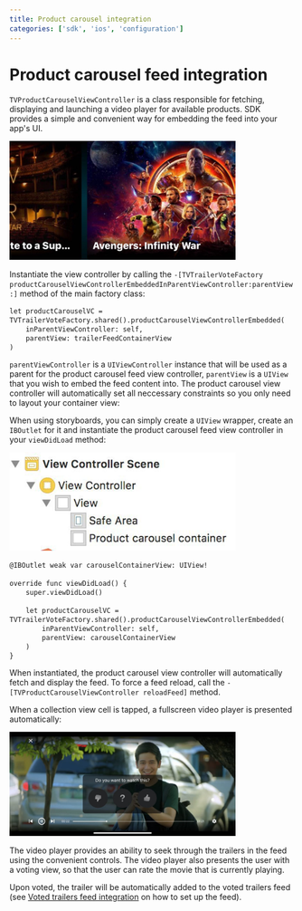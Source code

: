 ```yaml
---
title: Product carousel integration
categories: ['sdk', 'ios', 'configuration']
---
```


# Product carousel feed integration

`TVProductCarouselViewController` is a class responsible for fetching, displaying and launching a video player for available products. SDK provides a simple and convenient way for embedding the feed into your app's UI.

<img src="img_product_carousel.png" width=400/>

Instantiate the view controller by calling the `-[TVTrailerVoteFactory productCarouselViewControllerEmbeddedInParentViewController:parentView:]` method of the main factory class:

```
let productCarouselVC = TVTrailerVoteFactory.shared().productCarouselViewControllerEmbedded(
    inParentViewController: self,
    parentView: trailerFeedContainerView
)
```

`parentViewController` is a `UIViewController` instance that will be used as a parent for the product carousel feed view controller, `parentView` is a `UIView` that you wish to embed the feed content into. The product carousel view controller will automatically set all neccessary constraints so you only need to layout your container view:

When using storyboards, you can simply create a `UIView` wrapper, create an `IBOutlet` for it and instantiate the product carousel feed view controller in your `viewDidLoad` method:

<img src="img_product_carousel_container.jpg" width=400/>

```
@IBOutlet weak var carouselContainerView: UIView!

override func viewDidLoad() {
    super.viewDidLoad()

    let productCarouselVC = TVTrailerVoteFactory.shared().productCarouselViewControllerEmbedded(
        inParentViewController: self,
        parentView: carouselContainerView
    )
}
```

When instantiated, the product carousel view controller will automatically fetch and display the feed. To force a feed reload, call the `-[TVProductCarouselViewController reloadFeed]` method.

When a collection view cell is tapped, a fullscreen video player is presented automatically:

<img src="img_video_player.jpg" width=400/>

The video player provides an ability to seek through the trailers in the feed using the convenient controls. The video player also presents the user with a voting view, so that the user can rate the movie that is currently playing.

Upon voted, the trailer will be automatically added to the voted trailers feed (see <a href="voted-trailers-feed-integration.html">Voted trailers feed integration</a> on how to set up the feed).
